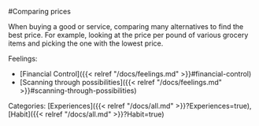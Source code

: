 #Comparing prices

When buying a good or service, comparing many alternatives to find the best price. For example, looking at the price per pound of various grocery items and picking the one with the lowest price.

Feelings: 

  - [Financial Control]({{< relref "/docs/feelings.md" >}}#financial-control)
  - [Scanning through possibilities]({{< relref "/docs/feelings.md" >}}#scanning-through-possibilities)

Categories: [Experiences]({{< relref "/docs/all.md" >}}?Experiences=true), [Habit]({{< relref "/docs/all.md" >}}?Habit=true)